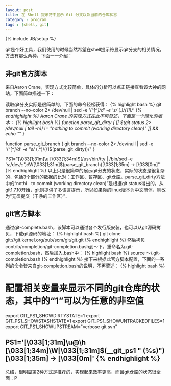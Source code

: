 ```yaml
---
layout: post
title: 在 Shell 提示符中显示 Git 分支以及当前的仓库状态
category : program
tags : [shell, git]
---
```

{% include JB/setup %}

git是个好工具，我们使用的时候当然希望在shell提示符显示git分支的相关情况，方法有那么两种，下面一一介绍：

## 非git官方脚本

来自Aaron Crane，实现方式比较简单，具体的分析可以点击链接查看该大神的网站，下面简单描述一下：

读取git分支实际是很简单的，下面的命令轻松获得：
{% highlight bash %}
git branch --no-color 2> /dev/null | sed -e '/^[^*]/d' -e 's/* \(.*\)/(\1)/'
{% endhighlight %}
Aaron Crane 的实现方式在此不再赘述，下面是一个简化的版本：
{% highlight bash %}
function parse_git_dirty {
    [[ $(git status 2> /dev/null | tail -n1) != "nothing to commit (working directory clean)" ]] && echo "*"
}

function parse_git_branch {
    git branch --no-color 2> /dev/null | sed -e '/^[^*]/d' -e "s/* \(.*\)/(\1$(parse_git_dirty))/"
}

PS1="\[\033[1;31m\]\u \[\033[1;34m\]\$(/usr/bin/tty | /bin/sed -e 's:/dev/::'):\W\[\033[1;31m\]\$(parse_git_branch)\[\033[1;35m\] -> \[\033[0m\]"
{% endhighlight %}
以上只是很简单的展示git分支的状态，实际的状态是很复杂的，包括3个部分的数据的比对：工作区、暂存区、git仓库。parse_git_dirty方法中的“nothi　to commit (working directory clean)”是根据git status得出的，从git1.7.10开始，git则提供了多语言提示，所以如果你的linux版本为中文简体，则改为“无须提交（干净的工作区）”．

## git官方脚本

通过git-complete.bash，该脚本可以通过各个发行版安装，也可以从git源码拷贝，下载git源码的地址：
{% highlight bash %}
git clone git://git.kernel.org/pub/scm/git/git.git
{% endhighlight %}
然后拷贝contrib/completion/git-completion.bash到～下，重命名为.git-completion.bash，然后加入.bash中：
{% highlight bash %}
source ～/.git-completion.bash
{% endhighlight %}
接下来根据此官方脚本配置，下面的一系列的命令皆来自git-completion.bash的说明，不再赘述：
{% highlight bash %}
# 配置相关变量来显示不同的git仓库的状态，其中的“1”可以为任意的非空值
export GIT_PS1_SHOWDIRTYSTATE=1
export GIT_PS1_SHOWSTASHSTATE=1
export GIT_PS1_SHOWUNTRACKEDFILES=1
export GIT_PS1_SHOWUPSTREAM="verbose git svn"

PS1='\[\033[1;31m\]\u@\h \[\033[1;34m\]\W\[\033[1;31m\]$(__git_ps1 " (%s)")\[\033[1;35m\] -> \[\033[0m\]'
{% endhighlight %}
---
总结，很明显第2种方式是推荐的，实现起来效率更高，而且git仓库的状态很全面：P
